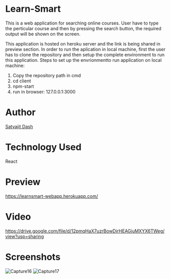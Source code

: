 # Learn-Smart

This is a web application for searching online courses. User have to type the perticular course and then by pressing the search button, the required output will be shown on the screen.

This application is hosted on heroku server and the link is being shared in preview section. In order to run the aplication in local machine, first the user has to clone the repository and then setup the complete environment to run this application.
Steps to set up the envrionmentto run  application on local machine:

1. Copy the repository path in cmd
2. cd client
3. npm-start
4. run in browser: 127.0.0.1:3000

# Author

[Satyajit Dash](https://drive.google.com/file/d/12pmqHaX7uzrBowDirHEAGjuMXYX6TWeg/view?usp=sharing)

# Technology Used

React

# Preview

https://learnsmart-webapp.herokuapp.com/

# Video

https://drive.google.com/file/d/12pmqHaX7uzrBowDirHEAGjuMXYX6TWeg/view?usp=sharing

# Screenshots

![Capture16](https://user-images.githubusercontent.com/32846765/70266683-f9c8c480-17c2-11ea-9c2e-66744ec58695.PNG)
![Capture17](https://user-images.githubusercontent.com/32846765/70266702-04835980-17c3-11ea-8b66-dfd3b5f51418.PNG)


